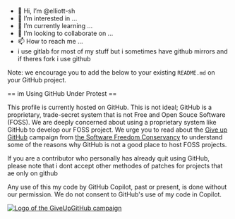 - 👋 Hi, I’m @elliott-sh
- 👀 I’m interested in ...
- 🌱 I’m currently learning ...
- 💞️ I’m looking to collaborate on ...
- 📫 How to reach me ...
- i use gitlab for most of my stuff but i sometimes have github mirrors and if theres  fork i use github

Note: we encourage you to add the below to your existing `README.md` on your GitHub project.

== im Using GitHub Under Protest ==

This profile is currently hosted on GitHub.  This is not ideal; GitHub is a
proprietary, trade-secret system that is not Free and Open Souce Software
(FOSS).  We are deeply concerned about using a proprietary system like GitHub
to develop our FOSS project. We urge you to read about the
[Give up GitHub](https://GiveUpGitHub.org) campaign from
[the Software Freedom Conservancy](https://sfconservancy.org) to understand
some of the reasons why GitHub is not a good place to host FOSS projects.

If you are a contributor who personally has already quit using GitHub, please
note that i dont accept other methodes of patches for projects that ae only on github

Any use of this my code by GitHub Copilot, past or present, is done
without our permission.  We do not consent to GitHub's use of my
code in Copilot.

[![Logo of the GiveUpGitHub campaign](https://sfconservancy.org/img/GiveUpGitHub.png)](https://GiveUpGitHub.org)


<!---
elliott-sh/elliott-sh is a ✨ special ✨ repository because its `README.md` (this file) appears on your GitHub profile.
You can click the Preview link to take a look at your changes.
--->
